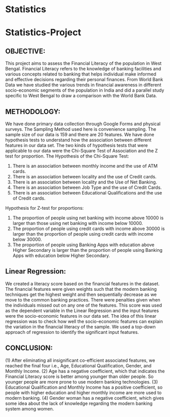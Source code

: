 # Statistics
# Statistics-Project
## OBJECTIVE:
This project aims to assess the Financial Literacy of the population in West Bengal. 
Financial Literacy refers to the knowledge of banking facilities and various concepts related to banking that helps individual make informed and effective decisions regarding their personal finances.
From World Bank Data we have studied the various trends in financial awareness in different socio-economic segments of the population in India and did a parallel study specific to West Bengal to draw a comparison with the World Bank Data. 
## METHODOLOGY:
We have done primary data collection through Google Forms and physical surveys. The Sampling Method used here is convenience sampling. 
The sample size of our data is 159 and there are 20 features. 
We have done hypothesis tests to understand how the association between different features in our data set. The two kinds of hypothesis tests that were applicable to our data were the Chi-Square Test of Association and the Z test for proportion. 
The Hypothesis of the Chi-Square Test:
1.	There is an association between monthly income and the use of ATM cards. 
2.	There is an association between locality and the use of Credit cards. 
3.	There is an association between locality and the Use of Net Banking.
4.	There is an association between Job Type and the use of Credit Cards.
5.	There is an association between Educational Qualifications and the use of Credit cards. 


Hypothesis for Z-test for proportions:
1.	The proportion of people using net banking with income above 10000 is larger than those using net banking with income below 10000.
2.	The proportion of people using credit cards with income above 30000 is larger than the proportion of people using credit cards with income below 30000.
3.	The proportion of people using Banking Apps with education above Higher Secondary is larger than the proportion of people using Banking Apps with education below Higher Secondary.

## Linear Regression:
We created a literacy score based on the financial features in the dataset. The financial features were given weights such that the modern banking techniques get the highest weight and then sequentially decrease as we move to the common banking practices. There were penalties given when the individuals missed out on any one of the features. 
This score was used as the dependent variable in the Linear Regression and the input features were the socio-economic features in our data set. The idea of this linear regression was to check how well the socio-economic features can explain the variation in the financial literacy of the sample. 
We used a top-down approach of regression to identify the significant input features. 

## CONCLUSION:
(1)	After eliminating all insignificant co-efficient associated features, we reached the final four i.e., Age, Educational Qualification, Gender, and Monthly Income.
(2)	Age has a negative coefficient, which that indicates the Financial Literacy score is better among younger than older people. So younger people are more prone to use modern banking technologies.
(3)	Educational Qualification and Monthly Income has a positive coefficient, so people with higher education and higher monthly income are more used to modern banking.
(4)	Gender woman has a negative coefficient, which gives some idea about the lack of knowledge regarding the modern banking system among women.
